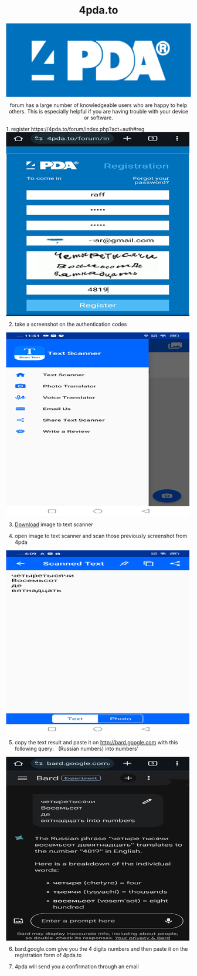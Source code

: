 #  <h1 align="center"> 4pda.to </h1>

<img align="center" width="1200" height="200" src="https://github.com/xiv3r/4pda.to/blob/main/main/download.png">

<p align="center"> forum has a large number of knowledgeable users who are happy to help others. This is especially helpful if you are having trouble with your device or software. 
</p>
1. register https://4pda.to/forum/index.php?act=auth#reg

<img align="center" width="500" height="500" src="https://github.com/xiv3r/4pda.to/blob/main/main/IMG_20231225_160355.jpg">

2. take a screenshot on the authentication codes

<img align="center" width="500" height="500" src="https://github.com/xiv3r/4pda.to/blob/main/main/Screenshot_20231227_115135.jpg">

3. [Download](https://github.com/xiv3r/4pda.to/releases/download/App/Text.Scanner.v4.5.3.Premium.apk) image to text scanner

4. open image to text scanner and scan those previously screenshot from 4pda

<img align="center" width="500" height="500" src="https://github.com/xiv3r/4pda.to/blob/main/main/Screenshot_20231225_160912.jpg">

5. copy the text result and paste it on http://bard.google.com with this following query: ` (Russian numbers) into numbers'
<img align="center" width="500" height="500" src="https://github.com/xiv3r/4pda.to/blob/main/main/IMG_20231225_161136.jpg">


6. bard.google.com give you the 4 digits numbers and then paste it on the registration form of 4pda.to

7. 4pda will send you a confirmation through an email

